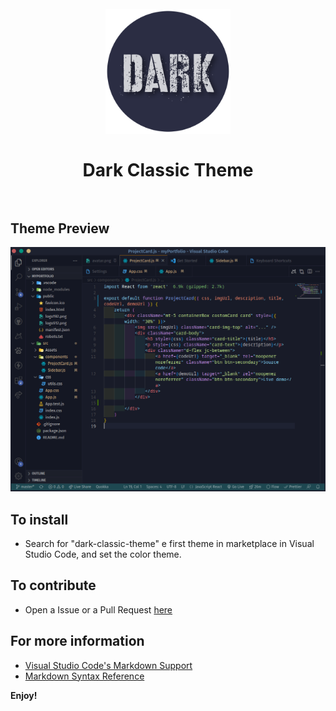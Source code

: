 <h1 align="center">
  <br>
    <img src="https://github.com/darshankamble04/dark-theme-extension-for-vs-code/blob/main/logo.png?raw=true" alt="logo" width="200">
  <br>
    <br>
    Dark Classic Theme
    <br>
  <br>
</h1>

## Theme Preview

<div align="center">
    <img src="https://github.com/darshankamble04/dark-theme-extension-for-vs-code/blob/main/preview.png?raw=true" alt="Preview" >
</div>

## To install

- Search for "dark-classic-theme" e first theme in marketplace in Visual Studio Code, and set the color theme.

## To contribute

- Open a Issue or a Pull Request [here](https://github.com/darshankamble04/dark-theme-extension-for-vs-code)

## For more information

- [Visual Studio Code's Markdown Support](http://code.visualstudio.com/docs/languages/markdown)
- [Markdown Syntax Reference](https://help.github.com/articles/markdown-basics/)

**Enjoy!**
